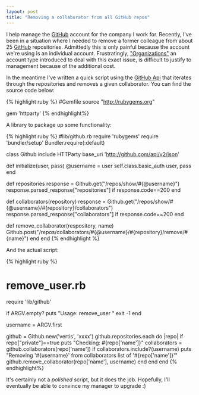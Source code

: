 ```yaml
---
layout: post
title: "Removing a collaborator from all GitHub repos"
---
```


I help manage the [GitHub](http://www.github.com) account for the company I work for. Recently, I've been in a situation where I needed to remove a former colleague from about 25 [GitHub](http://www.github.com) repositories. Admittedly this is only painful because the account we're using is an individual account. Frustratingly, ["Organizations"](https://github.com/blog/675-organizations-for-small-businesses) an account type introduced to deal with this exact issue, is difficult to justify to management because of the additional cost.

In the meantime I've written a quick script using the [GitHub Api](http://develop.github.com/) that iterates through the repositories and removes a given collaborator. You can find the source code below:

{% highlight ruby %}
#Gemfile
source "http://rubygems.org"

gem 'httparty'
{% endhighlight%}

A library to package up some functionality:

{% highlight ruby %}
#lib/github.rb
require 'rubygems'
require 'bundler/setup'
Bundler.require(:default)

class Github
  include HTTParty
  base_uri 'http://github.com/api/v2/json'

  def initialize(user, pass)
    @username = user
    self.class.basic_auth user, pass
  end

  def repositories
    response = Github.get("/repos/show/#{@username}")
    response.parsed_response["repositories"]  if response.code==200
  end

  def collaborators(repository)
    response = Github.get("/repos/show/#{@username}/#{repository}/collaborators")
    response.parsed_response["collaborators"] if response.code==200
  end

  def remove_collaborator(respository, name)
    Github.post("/repos/collaborators/#{@username}/#{repository}/remove/#{name}")
  end
end
{% endhighlight %}

And the actual script:

{% highlight ruby %}
# remove_user.rb
require 'lib/github'

if ARGV.empty?
  puts "Usage: remove_user <username>"
  exit -1
end

username = ARGV.first

github = Github.new('vertis', 'xxxx')
github.repositories.each do |repo|
  if repo["private"]==true
    puts "Checking: #{repo['name']}"
    collaborators = github.collaborators(repo['name'])
    if collaborators.include?(username)
      puts "Removing '#{username}' from collaborators list of '#{repo['name']}'"
      github.remove_collaborator(repo['name'], username)
    end
  end
end
{% endhighlight%}

It's certainly not a *polished* script, but it does the job. Hopefully, I'll eventually be able to convince my manager to upgrade :)
